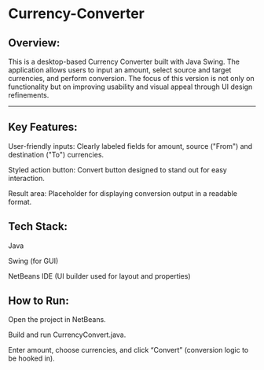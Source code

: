 # Currency-Converter
Overview:
---------
This is a desktop-based Currency Converter built with Java Swing. The application allows users to input an amount, select source and target currencies, and perform conversion. The focus of this version is not only on functionality but on improving usability and visual appeal through UI design refinements.

___________________________________________________________________________________________________________________________________________________________________________________________________________________

Key Features: 
-------------
User-friendly inputs: Clearly labeled fields for amount, source ("From") and destination ("To") currencies.

Styled action button: Convert button designed to stand out for easy interaction.

Result area: Placeholder for displaying conversion output in a readable format.

Tech Stack:
----------

Java

Swing (for GUI)

NetBeans IDE (UI builder used for layout and properties)

How to Run:
----------
Open the project in NetBeans.

Build and run CurrencyConvert.java.

Enter amount, choose currencies, and click “Convert” (conversion logic to be hooked in).
